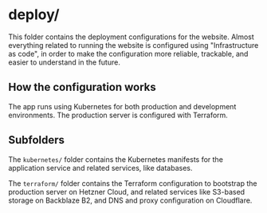 # deploy/

This folder contains the deployment configurations for the website. 
Almost everything related to running the website is configured using "Infrastructure as code", 
in order to make the configuration more reliable, trackable, and easier to understand in the future.

## How the configuration works
The app runs using Kubernetes for both production and development environments. The production server is configured with Terraform.

## Subfolders
The `kubernetes/` folder contains the Kubernetes manifests for the application service and related services, like databases.

The `terraform/` folder contains the Terraform configuration to bootstrap the production server on Hetzner Cloud, 
and related services like S3-based storage on Backblaze B2, and DNS and proxy configuration on Cloudflare. 